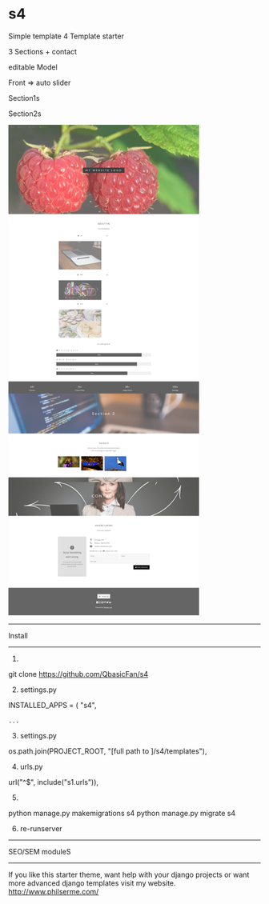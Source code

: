 # s4
Simple template 4
Template starter

3 Sections + contact

editable Model


Front => auto slider 

Section1s

Section2s




![alt text](https://github.com/QbasicFan/s4/blob/master/ss4.png)



*****************
Install
*****************

1)

git clone https://github.com/QbasicFan/s4 

2) settings.py

INSTALLED_APPS = (
    "s4",
    
    ...
3) settings.py

 os.path.join(PROJECT_ROOT, "[full path to ]/s4/templates"),

4) urls.py

  url("^$", include("s1.urls")),
  
5)
python manage.py makemigrations s4
python manage.py migrate s4

6) re-runserver

***************
SEO/SEM moduleS  


*****************
If you like this starter theme, want help with your django projects or want more advanced django templates visit my website. http://www.philserme.com/

